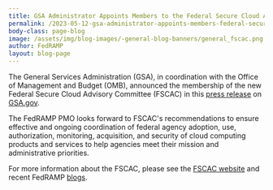 ```yaml
---
title: GSA Administrator Appoints Members to the Federal Secure Cloud Advisory Committee
permalink: /2023-05-12-gsa-administrator-appoints-members-federal-secure-cloud-advisory-committee/
body-class: page-blog
image: /assets/img/blog-images/-general-blog-banners/general_fscac.png
author: FedRAMP
layout: blog-page
---
```

The General Services Administration (GSA), in coordination with the Office of Management and Budget (OMB), announced the membership of the new Federal Secure Cloud Advisory Committee (FSCAC) in this <a href="https://www.gsa.gov/about-us/newsroom/news-releases/gsa-administrator-appoints-inaugural-members-to-th-05122023" target="_blank" rel="noopener noreferrer">press release</a> on <a href="https://www.gsa.gov/" target="_blank" rel="noopener noreferrer">GSA.gov</a>.

The FedRAMP PMO looks forward to FSCAC's recommendations to ensure effective and ongoing coordination of federal agency adoption, use, authorization, monitoring, acquisition, and security of cloud computing products and services to help agencies meet their mission and administrative priorities.

For more information about the FSCAC, please see the <a href="https://www.gsa.gov/technology/government-it-initiatives/federal-secure-cloud-advisory-committee" target="_blank" rel="noopener noreferrer">FSCAC website</a> and recent FedRAMP <a href="https://www.fedramp.gov/blog/" target="_blank" rel="noopener noreferrer">blogs</a>.
